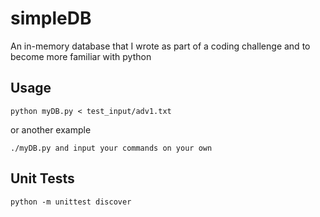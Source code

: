simpleDB
=============

An in-memory database that I wrote as part of a coding challenge and to become more familiar with python

## Usage
    python myDB.py < test_input/adv1.txt

or another example

    ./myDB.py and input your commands on your own

## Unit Tests
    python -m unittest discover
